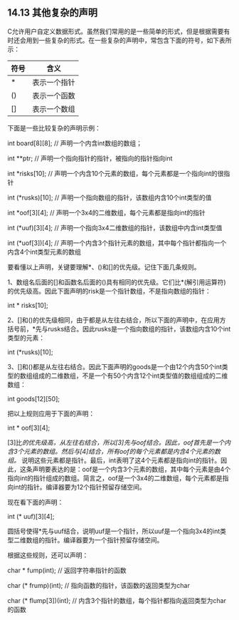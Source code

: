 ## 14.13 其他复杂的声明

C允许用户自定义数据形式。虽然我们常用的是一些简单的形式，但是根据需要有时还会用到一些复杂的形式。在一些复杂的声明中，常包含下面的符号，如下表所示：

| 符号 | 含义 |
|---|---|
| * | 表示一个指针
| () | 表示一个函数
| [] | 表示一个数组

下面是一些比较复杂的声明示例：

int board[8][8]; // 声明一个内含int数组的数组；

int **ptr; // 声明一个指向指针的指针，被指向的指针指向int

int *risks[10]; // 声明一个内含10个元素的数组，每个元素都是一个指向int的很指针

int (*rusks)[10]; // 声明一个指向数组的指针，该数组内含10个int类型的值

int *oof[3][4]; // 声明一个3x4的二维数组，每个元素都是指向int的指针

int (*uuf)[3][4]; // 声明一个指向3x4二维数组的指针，该数组中内含int类型值

int (*uof[3])[4]; // 声明一个内含3个指针元素的数组，其中每个指针都指向一个内含4个int类型元素的数组

要看懂以上声明，关键要理解*、()和[]的优先级。记住下面几条规则。

1、数组名后面的[]和函数名后面的()具有相同的优先级。它们比*(解引用运算符)的优先级高。因此下面声明的risk是一个指针数组，不是指向数组的指针：

int * risks[10];

2、[]和()的优先级相同，由于都是从左往右结合，所以下面的声明中，在应用方括号前，*先与rusks结合。因此rusks是一个指向数组的指针，该数组内含10个int类型的元素：

int (*rusks)[10];

3、[]和()都是从左往右结合。因此下面声明的goods是一个由12个内含50个int类型的数组组成的二维数组，不是一个有50个内含12个int类型值的数组组成的二维数组：

int goods[12][50];

把以上规则应用于下面的声明：

int * oof[3][4];

[3]比*的优先级高，从左往右结合，所以[3]先与oof结合。因此，oof首先是一个内含3个元素的数组。然后与[4]结合，所有oof的每个元素都是内含4个元素的数组。* 说明这些元素都是指针。最后，int表明了这4个元素都是指向int的指针。因此，这条声明要表达的是：oof是一个内含3个元素的数组，其中每个元素是由4个指向int的指针组成的数组。简言之，oof是一个3x4的二维数组，每个元素都是指向int的指针。编译器要为12个指针预留存储空间。

现在看下面的声明：

int (* uuf)[3][4];

圆括号使得*先与uuf结合，说明uuf是一个指针，所以uuf是一个指向3x4的int类型二维数组的指针。编译器要为一个指针预留存储空间。

根据这些规则，还可以声明：

char * fump(int); // 返回字符串指针的函数

char (* frump)(int); // 指向函数的指针，该函数的返回类型为char

char (* flump[3])(int); // 内含3个指针的数组，每个指针都指向返回类型为char的函数 